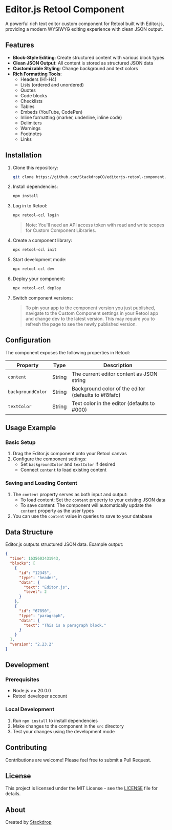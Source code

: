 # Editor.js Retool Component

A powerful rich text editor custom component for Retool built with Editor.js, providing a modern WYSIWYG editing experience with clean JSON output.

## Features

- **Block-Style Editing**: Create structured content with various block types
- **Clean JSON Output**: All content is stored as structured JSON data
- **Customizable Styling**: Change background and text colors
- **Rich Formatting Tools**:
  - Headers (H1-H4)
  - Lists (ordered and unordered)
  - Quotes
  - Code blocks
  - Checklists
  - Tables
  - Embeds (YouTube, CodePen)
  - Inline formatting (marker, underline, inline code)
  - Delimiters
  - Warnings
  - Footnotes
  - Links

## Installation

1. Clone this repository:

   ```bash
   git clone https://github.com/StackdropCO/editorjs-retool-component.git
   ```

2. Install dependencies:

   ```bash
   npm install
   ```

3. Log in to Retool:

   ```bash
   npx retool-ccl login
   ```

   > Note: You'll need an API access token with read and write scopes for Custom Component Libraries.

4. Create a component library:

   ```bash
   npx retool-ccl init
   ```

5. Start development mode:

   ```bash
   npx retool-ccl dev
   ```

6. Deploy your component:

   ```bash
   npx retool-ccl deploy
   ```

7. Switch component versions:
   > To pin your app to the component version you just published, navigate to the Custom Component settings in your Retool app and change dev to the latest version. This may require you to refresh the page to see the newly published version.

## Configuration

The component exposes the following properties in Retool:

| Property          | Type   | Description                                          |
| ----------------- | ------ | ---------------------------------------------------- |
| `content`         | String | The current editor content as JSON string            |
| `backgroundColor` | String | Background color of the editor (defaults to #f8fafc) |
| `textColor`       | String | Text color in the editor (defaults to #000)          |

## Usage Example

### Basic Setup

1. Drag the Editor.js component onto your Retool canvas
2. Configure the component settings:
   - Set `backgroundColor` and `textColor` if desired
   - Connect `content` to load existing content

### Saving and Loading Content

1. The `content` property serves as both input and output:
   - To load content: Set the `content` property to your existing JSON data
   - To save content: The component will automatically update the `content` property as the user types
2. You can use the `content` value in queries to save to your database

## Data Structure

Editor.js outputs structured JSON data. Example output:

```json
{
  "time": 1635603431943,
  "blocks": [
    {
      "id": "12345",
      "type": "header",
      "data": {
        "text": "Editor.js",
        "level": 2
      }
    },
    {
      "id": "67890",
      "type": "paragraph",
      "data": {
        "text": "This is a paragraph block."
      }
    }
  ],
  "version": "2.23.2"
}
```

## Development

### Prerequisites

- Node.js >= 20.0.0
- Retool developer account

### Local Development

1. Run `npm install` to install dependencies
2. Make changes to the component in the `src` directory
3. Test your changes using the development mode

## Contributing

Contributions are welcome! Please feel free to submit a Pull Request.

## License

This project is licensed under the MIT License - see the [LICENSE](LICENSE) file for details.

## About

Created by [Stackdrop](https://stackdrop.co)
